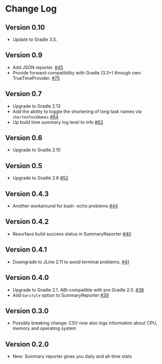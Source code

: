 Change Log
==========

Version 0.10
------------

 * Update to Gradle 3.5.


Version 0.9
-----------

 * Add JSON reporter. [#45](https://github.com/passy/build-time-tracker-plugin/pull/72)
 * Provide forward-compatibility with Gradle (3.3+) through own
   TrueTimeProvider. [#75](https://github.com/passy/build-time-tracker-plugin/issues/75)

Version 0.7
-----------

 * Upgrade to Gradle 2.13
 * Add the ability to toggle the shortening of long task names via
   `shortenTaskNames` [#64](https://github.com/passy/build-time-tracker-plugin/pull/64)
 * Up build time summary log level to info
   [#63](https://github.com/passy/build-time-tracker-plugin/pull/63)

Version 0.6
-----------

 * Upgrade to Gradle 2.10

Version 0.5
-----------

 * Upgrade to Gradle 2.6
   [#52](https://github.com/passy/build-time-tracker-plugin/pull/52)

Version 0.4.3
-------------

 * Another workaround for bash -echo problems
   [#44](https://github.com/passy/build-time-tracker-plugin/issues/44)

Version 0.4.2
-------------

 * Resurface build success status in SummaryReporter
   [#40](https://github.com/passy/build-time-tracker-plugin/issues/40)

Version 0.4.1
-------------

 * Downgrade to JLine 2.11 to avoid terminal problems.
   [#41](https://github.com/passy/build-time-tracker-plugin/pull/41)

Version 0.4.0
-------------

 * Upgrade to Gradle 2.1. ABI-compatible with pre Gradle 2.0.
   [#38](https://github.com/passy/build-time-tracker-plugin/pull/38)
 * Add `barstyle` option to SummaryReporter
   [#39](https://github.com/passy/build-time-tracker-plugin/pull/39)

Version 0.3.0
-------------

 * Possibly breaking change: CSV now also logs information about CPU, memory and
   operating system

Version 0.2.0
-------------

 * New: Summary reporter gives you daily and all-time stats
